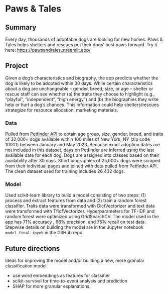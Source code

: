 # Paws & Tales 

## Summary 
Every day, thousands of adoptable dogs are looking for new homes. Paws & Tales helps shelters and rescues put their dogs’ best paws forward. Try it here: https://pawsandtales.streamlit.app/

## Project 
Given a dog’s characteristics and biography, the app predicts whether the dog is likely to be adopted within 30 days. While certain characteristics about a dog are unchangeable – gender, breed, size, or age – shelter or rescue staff can see whether (a) the traits they choose to highlight (e.g., “playful”, “independent”, “high energy”) and (b) the biographies they write help or hurt a dog’s chances. This information could help shelters/rescues strategize for resource allocation, marketing materials. 

### Data 
Pulled from [Petfinder API](https://www.petfinder.com/developers/v2/docs/) to obtain age group, size, gender, breed, and traits of 32,000+ dogs available within 100 miles of New York, NY (zip code 10001) between January and May 2023. Because exact adoption dates are not included in this dataset, days on Petfinder are inferred using the last available date for each dog. Dogs are assigned into classes based on their availability after 30 days. Short biographies of 25,000+ dogs were scraped from their individual pages and joined with data pulled from Petfinder API. The clean dataset used for training includes 26,432 dogs. 

### Model 
Used scikit-learn library to build a model consisting of two steps: (1) process and extract features from data and (2) train a random forest classifier. Traits data were transformed with DictVectorizer and text data were transformed with TfidfVectorizer. Hyperparameters for TF-IDF and random forest were optimized using GridSearchCV. The model used in the app has 71% accuracy , 68% precision, and 75% recall on test data. Stepwise details on building the model are in the Jupyter notebook `model_final.ipynb` in the GitHub repo. 

## Future directions 
Ideas for improving the model and/or building a new, more granular classification model 
* use word embeddings as features for classifier 
* scikit-survival for time-to-event analysis and prediction 
* SHAP for more granular explanations 
